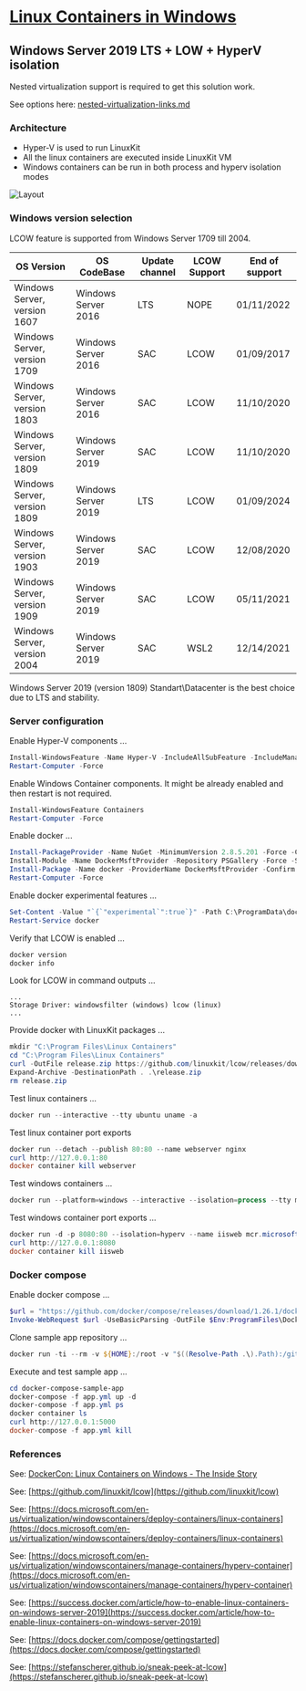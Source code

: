 # [Linux Containers in Windows](README.md)

## Windows Server 2019 LTS + LOW + HyperV isolation

Nested virtualization support is required to get this solution work.

See options here: [nested-virtualization-links.md](nested-virtualization-links.md)

### Architecture

- Hyper-V is used to run LinuxKit
- All the linux containers are executed inside LinuxKit VM
- Windows containers can be run in both process and hyperv isolation modes

![Layout](https://app.lucidchart.com/publicSegments/view/8c00e4e0-0dc4-4447-871a-be47c3c5a760/image.png)

### Windows version selection

LCOW feature is supported from Windows Server 1709 till 2004.

| OS Version                   | OS CodeBase         | Update channel | LCOW Support | End of support |
| ---------------------------- | ------------------- | -------------- | ------------ | -------------- |
| Windows Server, version 1607 | Windows Server 2016 | LTS            | NOPE         | 01/11/2022     |
| Windows Server, version 1709 | Windows Server 2016 | SAC            | LCOW         | 01/09/2017     |
| Windows Server, version 1803 | Windows Server 2016 | SAC            | LCOW         | 11/10/2020     |
| Windows Server, version 1809 | Windows Server 2019 | SAC            | LCOW         | 11/10/2020     |
| Windows Server, version 1809 | Windows Server 2019 | LTS            | LCOW         | 01/09/2024     |
| Windows Server, version 1903 | Windows Server 2019 | SAC            | LCOW         | 12/08/2020     |
| Windows Server, version 1909 | Windows Server 2019 | SAC            | LCOW         | 05/11/2021     |
| Windows Server, version 2004 | Windows Server 2019 | SAC            | WSL2         | 12/14/2021     |

Windows Server 2019 (version 1809) Standart\Datacenter is the best choice due to LTS and stability.

### Server configuration

Enable Hyper-V components ...

```powershell
Install-WindowsFeature -Name Hyper-V -IncludeAllSubFeature -IncludeManagementTools
Restart-Computer -Force
```

Enable Windows Container components. It might be already enabled and then restart is not required.

```powershell
Install-WindowsFeature Containers
Restart-Computer -Force
```

Enable docker ...


```powershell
Install-PackageProvider -Name NuGet -MinimumVersion 2.8.5.201 -Force -Confirm:$False
Install-Module -Name DockerMsftProvider -Repository PSGallery -Force -Scope AllUsers -Confirm:$False
Install-Package -Name docker -ProviderName DockerMsftProvider -Confirm:$False -Force
Restart-Computer -Force
```

Enable docker experimental features ...

```powershell
Set-Content -Value "`{`"experimental`":true`}" -Path C:\ProgramData\docker\config\daemon.json
Restart-Service docker
```

Verify that LCOW is enabled ...

```powershell
docker version
docker info
```

Look for LCOW in command outputs ...

```plain
...
Storage Driver: windowsfilter (windows) lcow (linux)
...
```

Provide docker with LinuxKit packages ...

```powershell
mkdir "C:\Program Files\Linux Containers"
cd "C:\Program Files\Linux Containers"
curl -OutFile release.zip https://github.com/linuxkit/lcow/releases/download/v4.14.35-v0.3.9/release.zip
Expand-Archive -DestinationPath . .\release.zip
rm release.zip
```

Test linux containers ...

```powershell
docker run --interactive --tty ubuntu uname -a
```

Test linux container port exports

```powershell
docker run --detach --publish 80:80 --name webserver nginx
curl http://127.0.0.1:80
docker container kill webserver
```

Test windows containers ...

```powershell
docker run --platform=windows --interactive --isolation=process --tty mcr.microsoft.com/powershell:lts-nanoserver-1809 pwsh.exe -Command {hostname}
```

Test windows container port exports ...

```powershell
docker run -d -p 8080:80 --isolation=hyperv --name iisweb mcr.microsoft.com/windows/servercore/iis
curl http://127.0.0.1:8080
docker container kill iisweb
```

### Docker compose

Enable docker compose ...

```powershell
$url = "https://github.com/docker/compose/releases/download/1.26.1/docker-compose-Windows-x86_64.exe"
Invoke-WebRequest $url -UseBasicParsing -OutFile $Env:ProgramFiles\Docker\docker-compose.exe
```

Clone sample app repository ...

```powershell
docker run -ti --rm -v ${HOME}:/root -v "$((Resolve-Path .\).Path):/git" alpine/git clone https://github.com/btower-labz/docker-compose-sample-app.git
```

Execute and test sample app ...

```powershell
cd docker-compose-sample-app
docker-compose -f app.yml up -d
docker-compose -f app.yml ps
docker container ls
curl http://127.0.0.1:5000
docker-compose -f app.yml kill
```

### References

See: [DockerCon: Linux Containers on Windows - The Inside Story](https://www.youtube.com/watch?v=JZtQnYaO874)

See: [https://github.com/linuxkit/lcow](https://github.com/linuxkit/lcow)

See: [https://docs.microsoft.com/en-us/virtualization/windowscontainers/deploy-containers/linux-containers](https://docs.microsoft.com/en-us/virtualization/windowscontainers/deploy-containers/linux-containers)

See: [https://docs.microsoft.com/en-us/virtualization/windowscontainers/manage-containers/hyperv-container](https://docs.microsoft.com/en-us/virtualization/windowscontainers/manage-containers/hyperv-container)

See: [https://success.docker.com/article/how-to-enable-linux-containers-on-windows-server-2019](https://success.docker.com/article/how-to-enable-linux-containers-on-windows-server-2019)

See: [https://docs.docker.com/compose/gettingstarted](https://docs.docker.com/compose/gettingstarted)

See: [https://stefanscherer.github.io/sneak-peek-at-lcow](https://stefanscherer.github.io/sneak-peek-at-lcow)
